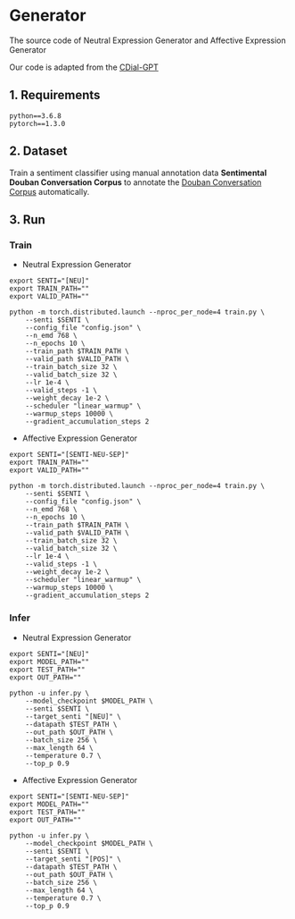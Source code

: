 # Generator
The source code of Neutral Expression Generator and Affective Expression Generator

Our code is adapted from the [CDial-GPT](https://github.com/thu-coai/CDial-GPT)

## 1. Requirements
```
python==3.6.8
pytorch==1.3.0
```

## 2. Dataset

Train a sentiment classifier using manual annotation data **Sentimental Douban Conversation Corpus** to annotate the [Douban Conversation Corpus](https://github.com/MarkWuNLP/MultiTurnResponseSelection) automatically.

## 3. Run

### Train

- Neutral Expression Generator

```
export SENTI="[NEU]"
export TRAIN_PATH=""
export VALID_PATH=""

python -m torch.distributed.launch --nproc_per_node=4 train.py \
    --senti $SENTI \
    --config_file "config.json" \
    --n_emd 768 \
    --n_epochs 10 \
    --train_path $TRAIN_PATH \
    --valid_path $VALID_PATH \
    --train_batch_size 32 \
    --valid_batch_size 32 \
    --lr 1e-4 \
    --valid_steps -1 \
    --weight_decay 1e-2 \
    --scheduler "linear_warmup" \
    --warmup_steps 10000 \
    --gradient_accumulation_steps 2
```

- Affective Expression Generator
```
export SENTI="[SENTI-NEU-SEP]"
export TRAIN_PATH=""
export VALID_PATH=""

python -m torch.distributed.launch --nproc_per_node=4 train.py \
    --senti $SENTI \
    --config_file "config.json" \
    --n_emd 768 \
    --n_epochs 10 \
    --train_path $TRAIN_PATH \
    --valid_path $VALID_PATH \
    --train_batch_size 32 \
    --valid_batch_size 32 \
    --lr 1e-4 \
    --valid_steps -1 \
    --weight_decay 1e-2 \
    --scheduler "linear_warmup" \
    --warmup_steps 10000 \
    --gradient_accumulation_steps 2
```

### Infer

- Neutral Expression Generator

```
export SENTI="[NEU]"
export MODEL_PATH=""
export TEST_PATH=""
export OUT_PATH=""  

python -u infer.py \
    --model_checkpoint $MODEL_PATH \
    --senti $SENTI \
    --target_senti "[NEU]" \
    --datapath $TEST_PATH \
    --out_path $OUT_PATH \
    --batch_size 256 \
    --max_length 64 \
    --temperature 0.7 \
    --top_p 0.9 
```

- Affective Expression Generator
```
export SENTI="[SENTI-NEU-SEP]"
export MODEL_PATH=""
export TEST_PATH=""
export OUT_PATH=""  

python -u infer.py \
    --model_checkpoint $MODEL_PATH \
    --senti $SENTI \
    --target_senti "[POS]" \
    --datapath $TEST_PATH \
    --out_path $OUT_PATH \
    --batch_size 256 \
    --max_length 64 \
    --temperature 0.7 \
    --top_p 0.9 
```